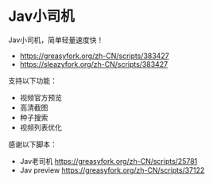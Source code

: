 # Jav小司机
Jav小司机，简单轻量速度快！

* https://greasyfork.org/zh-CN/scripts/383427
* https://sleazyfork.org/zh-CN/scripts/383427

支持以下功能：

* 视频官方预览
* 高清截图
* 种子搜索
* 视频列表优化

感谢以下脚本：

* Jav老司机 https://greasyfork.org/zh-CN/scripts/25781
* Jav preview https://greasyfork.org/zh-CN/scripts/37122

